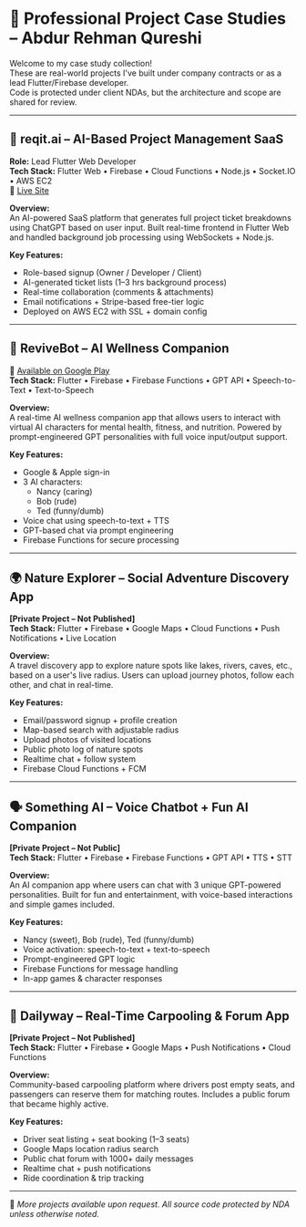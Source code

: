 # 🧩 Professional Project Case Studies – Abdur Rehman Qureshi

Welcome to my case study collection!  
These are real-world projects I've built under company contracts or as a lead Flutter/Firebase developer.  
Code is protected under client NDAs, but the architecture and scope are shared for review.

---

## 🔹 reqit.ai – AI-Based Project Management SaaS  
**Role:** Lead Flutter Web Developer  
**Tech Stack:** Flutter Web • Firebase • Cloud Functions • Node.js • Socket.IO • AWS EC2  
🔗 [Live Site](https://reqit.ai)

**Overview:**  
An AI-powered SaaS platform that generates full project ticket breakdowns using ChatGPT based on user input. Built real-time frontend in Flutter Web and handled background job processing using WebSockets + Node.js.

**Key Features:**
- Role-based signup (Owner / Developer / Client)
- AI-generated ticket lists (1–3 hrs background process)
- Real-time collaboration (comments & attachments)
- Email notifications + Stripe-based free-tier logic
- Deployed on AWS EC2 with SSL + domain config

---

## 🤖 ReviveBot – AI Wellness Companion  
📱 [Available on Google Play](https://play.google.com/store/apps/details?id=com.revivebot.revivebot)  
**Tech Stack:** Flutter • Firebase • Firebase Functions • GPT API • Speech-to-Text • Text-to-Speech

**Overview:**  
A real-time AI wellness companion app that allows users to interact with virtual AI characters for mental health, fitness, and nutrition. Powered by prompt-engineered GPT personalities with full voice input/output support.

**Key Features:**
- Google & Apple sign-in
- 3 AI characters:  
  - Nancy (caring)  
  - Bob (rude)  
  - Ted (funny/dumb)  
- Voice chat using speech-to-text + TTS
- GPT-based chat via prompt engineering
- Firebase Functions for secure processing

---

## 🌍 Nature Explorer – Social Adventure Discovery App  
**[Private Project – Not Published]**  
**Tech Stack:** Flutter • Firebase • Google Maps • Cloud Functions • Push Notifications • Live Location

**Overview:**  
A travel discovery app to explore nature spots like lakes, rivers, caves, etc., based on a user's live radius. Users can upload journey photos, follow each other, and chat in real-time.

**Key Features:**
- Email/password signup + profile creation
- Map-based search with adjustable radius
- Upload photos of visited locations
- Public photo log of nature spots
- Realtime chat + follow system
- Firebase Cloud Functions + FCM

---

## 🗣️ Something AI – Voice Chatbot + Fun AI Companion  
**[Private Project – Not Public]**  
**Tech Stack:** Flutter • Firebase • Firebase Functions • GPT API • TTS • STT

**Overview:**  
An AI companion app where users can chat with 3 unique GPT-powered personalities. Built for fun and entertainment, with voice-based interactions and simple games included.

**Key Features:**
- Nancy (sweet), Bob (rude), Ted (funny/dumb)
- Voice activation: speech-to-text + text-to-speech
- Prompt-engineered GPT logic
- Firebase Functions for message handling
- In-app games & character responses

---

## 🚗 Dailyway – Real-Time Carpooling & Forum App  
**[Private Project – Not Published]**  
**Tech Stack:** Flutter • Firebase • Google Maps • Push Notifications • Cloud Functions

**Overview:**  
Community-based carpooling platform where drivers post empty seats, and passengers can reserve them for matching routes. Includes a public forum that became highly active.

**Key Features:**
- Driver seat listing + seat booking (1–3 seats)
- Google Maps location radius search
- Public chat forum with 1000+ daily messages
- Realtime chat + push notifications
- Ride coordination & trip tracking

---

📌 _More projects available upon request. All source code protected by NDA unless otherwise noted._

